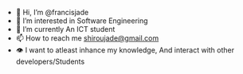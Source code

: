 - 👋 Hi, I’m @francisjade
- 👀 I’m interested in Software Engineering
- 🌱 I’m currently An ICT student 
- 📫 How to reach me shiroujade@gmail.com
- 👁️ I want to atleast inhance my knowledge,
And interact with other developers/Students

<!---
francisjade/francisjade is a ✨ special ✨ repository because its `README.md` (this file) appears on your GitHub profile.
You can click the Preview link to take a look at your changes.
--->
